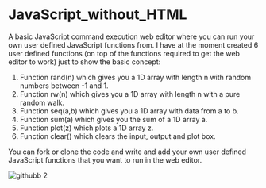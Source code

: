 # JavaScript_without_HTML
A basic JavaScript command execution web editor where you can run your own user defined JavaScript functions from. I have at the moment created 6 user defined functions (on top of the functions required to get the web editor to work) just to show the basic concept: 

1) Function rand(n) which gives you a 1D array with length n with random numbers between -1 and 1.
2) Function rw(n) which gives you a 1D array with length n with a pure random walk.
3) Function seq(a,b) which gives you a 1D array with data from a to b. 
4) Function sum(a) which gives you the sum of a 1D array a.
5) Function plot(z) which plots a 1D array z.
6) Function clear() which clears the input, output and plot box. 

You can fork or clone the code and write and add your own user defined JavaScript functions that you want to run in the web editor.

![githubb 2](https://user-images.githubusercontent.com/48676920/63635015-e05d9b80-c65d-11e9-982d-3c686892946e.jpg)
